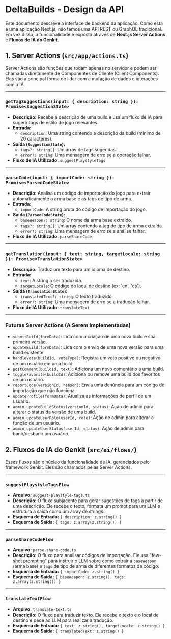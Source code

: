 # DeltaBuilds - Design da API

Este documento descreve a interface de backend da aplicação. Como esta é uma aplicação Next.js, não temos uma API REST ou GraphQL tradicional. Em vez disso, a funcionalidade é exposta através de **Next.js Server Actions** e **Fluxos de IA do Genkit**.

## 1. Server Actions (`src/app/actions.ts`)

Server Actions são funções que rodam apenas no servidor e podem ser chamadas diretamente de Componentes de Cliente (Client Components). Elas são a principal forma de lidar com a mutação de dados e interações com a IA.

---

### `getTagSuggestions(input: { description: string }): Promise<SuggestionState>`

- **Descrição:** Recebe a descrição de uma build e usa um fluxo de IA para sugerir tags de estilo de jogo relevantes.
- **Entrada:**
  - `description`: Uma string contendo a descrição da build (mínimo de 20 caracteres).
- **Saída (`SuggestionState`):**
  - `tags?: string[]`: Um array de tags sugeridas.
  - `error?: string`: Uma mensagem de erro se a operação falhar.
- **Fluxo de IA Utilizado:** `suggestPlaystyleTags`

---

### `parseCode(input: { importCode: string }): Promise<ParsedCodeState>`

- **Descrição:** Analisa um código de importação do jogo para extrair automaticamente a arma base e as tags de tipo de arma.
- **Entrada:**
  - `importCode`: A string bruta do código de importação do jogo.
- **Saída (`ParsedCodeState`):**
  - `baseWeapon?: string`: O nome da arma base extraído.
  - `tags?: string[]`: Um array contendo a tag de tipo de arma extraída.
  - `error?: string`: Uma mensagem de erro se a análise falhar.
- **Fluxo de IA Utilizado:** `parseShareCode`

---

### `getTranslation(input: { text: string, targetLocale: string }): Promise<TranslationState>`

- **Descrição:** Traduz um texto para um idioma de destino.
- **Entrada:**
  - `text`: A string a ser traduzida.
  - `targetLocale`: O código do local de destino (ex: 'en', 'es').
- **Saída (`TranslationState`):**
  - `translatedText?: string`: O texto traduzido.
  - `error?: string`: Uma mensagem de erro se a tradução falhar.
- **Fluxo de IA Utilizado:** `translateText`

---

### Futuras Server Actions (A Serem Implementadas)

- `submitBuild(formData)`: Lida com a criação de uma nova build e sua primeira versão.
- `updateBuild(formData)`: Lida com o envio de uma nova versão para uma build existente.
- `handleVote(buildId, voteType)`: Registra um voto positivo ou negativo de um usuário em uma build.
- `postComment(buildId, text)`: Adiciona um novo comentário a uma build.
- `toggleFavorite(buildId)`: Adiciona ou remove uma build dos favoritos de um usuário.
- `reportCode(versionId, reason)`: Envia uma denúncia para um código de importação que não funciona.
- `updateProfile(formData)`: Atualiza as informações de perfil de um usuário.
- `admin_updateBuildStatus(versionId, status)`: Ação de admin para alterar o status da versão de uma build.
- `admin_updateUserRole(userId, role)`: Ação de admin para alterar a função de um usuário.
- `admin_updateUserStatus(userId, status)`: Ação de admin para banir/desbanir um usuário.

## 2. Fluxos de IA do Genkit (`src/ai/flows/`)

Esses fluxos são o núcleo da funcionalidade de IA, gerenciados pelo framework Genkit. Eles são chamados pelas Server Actions.

---

### `suggestPlaystyleTagsFlow`

- **Arquivo:** `suggest-playstyle-tags.ts`
- **Descrição:** O fluxo subjacente para gerar sugestões de tags a partir de uma descrição. Ele recebe o texto, formata um prompt para um LLM e estrutura a saída como um array de strings.
- **Esquema de Entrada:** `{ description: z.string() }`
- **Esquema de Saída:** `{ tags: z.array(z.string()) }`

---

### `parseShareCodeFlow`

- **Arquivo:** `parse-share-code.ts`
- **Descrição:** O fluxo para analisar códigos de importação. Ele usa "few-shot prompting" para instruir o LLM sobre como extrair a `baseWeapon` (arma base) e `tags` de tipo de arma de diferentes formatos de código.
- **Esquema de Entrada:** `{ importCode: z.string() }`
- **Esquema de Saída:** `{ baseWeapon: z.string(), tags: z.array(z.string()) }`

---

### `translateTextFlow`

- **Arquivo:** `translate-text.ts`
- **Descrição:** O fluxo para traduzir texto. Ele recebe o texto e o local de destino e pede ao LLM para realizar a tradução.
- **Esquema de Entrada:** `{ text: z.string(), targetLocale: z.string() }`
- **Esquema de Saída:** `{ translatedText: z.string() }`
